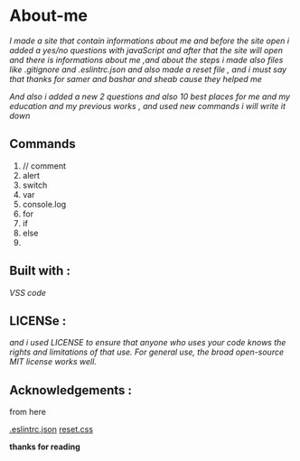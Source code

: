 # About-me

*I made a site that contain informations about me and before the site open i added a yes/no questions with javaScript and after that the site will open and there is informations about me ,and about the steps i made also files like .gitignore and .eslintrc.json and also made a reset file , and i must say that thanks for samer and bashar and sheab cause they helped me*

*And also i added a new 2 questions and also 10 best places for me and my education and my previous works , and used new commands i will write it down*

## Commands 
1. // comment
2. alert
3. switch
4. var
5. console.log
6. for
7. if
8. else
9.

## Built with :
*VSS code*

## LICENSe :

*and i used LICENSE  to ensure that anyone who uses your code knows the rights and limitations of that use. For general use, the broad open-source MIT license works well.*


## Acknowledgements :
from here

[.eslintrc.json](https://github.com/LTUC/amman-201d2/blob/master/configs/.eslintrc.json)
[reset.css](https://meyerweb.com/eric/tools/css/reset/)


**thanks for reading**

